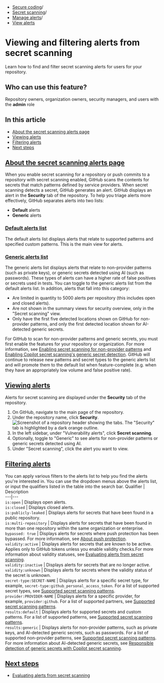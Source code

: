   * [Secure coding](https://docs.github.com/en/code-security "Secure coding")/
  * [Secret scanning](https://docs.github.com/en/code-security/secret-scanning "Secret scanning")/
  * [Manage alerts](https://docs.github.com/en/code-security/secret-scanning/managing-alerts-from-secret-scanning "Manage alerts")/
  * [View alerts](https://docs.github.com/en/code-security/secret-scanning/managing-alerts-from-secret-scanning/viewing-alerts "View alerts")


# Viewing and filtering alerts from secret scanning
Learn how to find and filter secret scanning alerts for users for your repository.
## Who can use this feature?
Repository owners, organization owners, security managers, and users with the **admin** role
## In this article
  * [About the secret scanning alerts page](https://docs.github.com/en/code-security/secret-scanning/managing-alerts-from-secret-scanning/viewing-alerts#about-the-secret-scanning-alerts-page)
  * [Viewing alerts](https://docs.github.com/en/code-security/secret-scanning/managing-alerts-from-secret-scanning/viewing-alerts#viewing-alerts)
  * [Filtering alerts](https://docs.github.com/en/code-security/secret-scanning/managing-alerts-from-secret-scanning/viewing-alerts#filtering-alerts)
  * [Next steps](https://docs.github.com/en/code-security/secret-scanning/managing-alerts-from-secret-scanning/viewing-alerts#next-steps)


## [About the secret scanning alerts page](https://docs.github.com/en/code-security/secret-scanning/managing-alerts-from-secret-scanning/viewing-alerts#about-the-secret-scanning-alerts-page)
When you enable secret scanning for a repository or push commits to a repository with secret scanning enabled, GitHub scans the contents for secrets that match patterns defined by service providers.
When secret scanning detects a secret, GitHub generates an alert. GitHub displays an alert in the **Security** tab of the repository.
To help you triage alerts more effectively, GitHub separates alerts into two lists:
  * **Default** alerts
  * **Generic** alerts


### [Default alerts list](https://docs.github.com/en/code-security/secret-scanning/managing-alerts-from-secret-scanning/viewing-alerts#default-alerts-list)
The default alerts list displays alerts that relate to supported patterns and specified custom patterns. This is the main view for alerts.
### [Generic alerts list](https://docs.github.com/en/code-security/secret-scanning/managing-alerts-from-secret-scanning/viewing-alerts#generic-alerts-list)
The generic alerts list displays alerts that relate to non-provider patterns (such as private keys), or generic secrets detected using AI (such as passwords). These types of alerts can have a higher rate of false positives or secrets used in tests. You can toggle to the generic alerts list from the default alerts list.
In addition, alerts that fall into this category:
  * Are limited in quantity to 5000 alerts per repository (this includes open and closed alerts).
  * Are not shown in the summary views for security overview, only in the "Secret scanning" view.
  * Only have the first five detected locations shown on GitHub for non-provider patterns, and only the first detected location shown for AI-detected generic secrets.


For GitHub to scan for non-provider patterns and generic secrets, you must first enable the features for your repository or organization. For more information, see [Enabling secret scanning for non-provider patterns](https://docs.github.com/en/code-security/secret-scanning/using-advanced-secret-scanning-and-push-protection-features/non-provider-patterns/enabling-secret-scanning-for-non-provider-patterns) and [Enabling Copilot secret scanning's generic secret detection](https://docs.github.com/en/code-security/secret-scanning/copilot-secret-scanning/enabling-ai-powered-generic-secret-detection).
GitHub will continue to release new patterns and secret types to the generic alerts list and will promote them to the default list when feature-complete (e.g. when they have an appropriately low volume and false positive rate).
## [Viewing alerts](https://docs.github.com/en/code-security/secret-scanning/managing-alerts-from-secret-scanning/viewing-alerts#viewing-alerts)
Alerts for secret scanning are displayed under the **Security** tab of the repository.
  1. On GitHub, navigate to the main page of the repository.
  2. Under the repository name, click **Security**. 
![Screenshot of a repository header showing the tabs. The "Security" tab is highlighted by a dark orange outline.](https://docs.github.com/assets/cb-17801/images/help/repository/security-tab.png)
  3. In the left sidebar, under "Vulnerability alerts", click **Secret scanning**.
  4. Optionally, toggle to "Generic" to see alerts for non-provider patterns or generic secrets detected using AI.
  5. Under "Secret scanning", click the alert you want to view.


## [Filtering alerts](https://docs.github.com/en/code-security/secret-scanning/managing-alerts-from-secret-scanning/viewing-alerts#filtering-alerts)
You can apply various filters to the alerts list to help you find the alerts you're interested in. You can use the dropdown menus above the alerts list, or input the qualifiers listed in the table into the search bar.
Qualifier | Description  
---|---  
`is:open` | Displays open alerts.  
`is:closed` | Displays closed alerts.  
`is:publicly-leaked` | Displays alerts for secrets that have been found in a public repository.  
`is:multi-repository` | Displays alerts for secrets that have been found in more than one repository within the same organization or enterprise.  
`bypassed: true` | Displays alerts for secrets where push protection has been bypassed. For more information, see [About push protection](https://docs.github.com/en/code-security/secret-scanning/introduction/about-push-protection).  
`validity:active` | Displays alerts for secrets that are known to be active. Applies only to GitHub tokens unless you enable validity checks.For more information about validity statuses, see [Evaluating alerts from secret scanning](https://docs.github.com/en/code-security/secret-scanning/managing-alerts-from-secret-scanning/evaluating-alerts#checking-a-secrets-validity).  
`validity:inactive` | Displays alerts for secrets that are no longer active.  
`validity:unknown` | Displays alerts for secrets where the validity status of the secret is unknown.  
`secret-type:SECRET-NAME` | Displays alerts for a specific secret type, for example, `secret-type:github_personal_access_token`. For a list of supported secret types, see [Supported secret scanning patterns](https://docs.github.com/en/code-security/secret-scanning/introduction/supported-secret-scanning-patterns#supported-secret).  
`provider:PROVIDER-NAME` | Displays alerts for a specific provider, for example, `provider:github`. For a list of supported partners, see [Supported secret scanning patterns](https://docs.github.com/en/code-security/secret-scanning/introduction/supported-secret-scanning-patterns#supported-secrets).  
`results:default` | Displays alerts for supported secrets and custom patterns. For a list of supported patterns, see [Supported secret scanning patterns](https://docs.github.com/en/code-security/secret-scanning/introduction/supported-secret-scanning-patterns).  
`results:generic` | Displays alerts for non-provider patterns, such as private keys, and AI-detected generic secrets, such as passwords. For a list of supported non-provider patterns, see [Supported secret scanning patterns](https://docs.github.com/en/code-security/secret-scanning/introduction/supported-secret-scanning-patterns#non-provider-patterns). For more information about AI-detected generic secrets, see [Responsible detection of generic secrets with Copilot secret scanning](https://docs.github.com/en/code-security/secret-scanning/copilot-secret-scanning/responsible-ai-generic-secrets).  
## [Next steps](https://docs.github.com/en/code-security/secret-scanning/managing-alerts-from-secret-scanning/viewing-alerts#next-steps)
  * [Evaluating alerts from secret scanning](https://docs.github.com/en/code-security/secret-scanning/managing-alerts-from-secret-scanning/evaluating-alerts)


